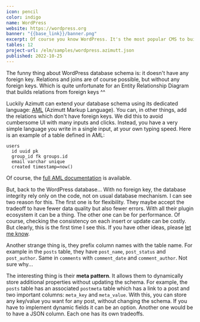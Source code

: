 ```yaml
---
icon: pencil
color: indigo
name: WordPress
website: https://wordpress.org
banner: "{{base_link}}/banner.png"
excerpt: Of course you know WordPress. It's the most popular CMS to build blogs and much more. But did you already have a look at its database? Don't you think it would be cool to understand how those millions of blogs are stored?
tables: 12
project-url: /elm/samples/wordpress.azimutt.json
published: 2022-10-25
---
```


The funny thing about WordPress database schema is: it doesn't have any foreign key. Relations and joins are of course possible, but without any foreign keys. Which is quite unfortunate for an Entity Relationship Diagram that builds relations from foreign keys ^^

Luckily Azimutt can extend your database schema using its dedicated language: [AML](/blog/aml-a-language-to-define-your-database-schema) (Azimutt Markup Language). You can, in other things, add the relations which don't have foreign keys. We did this to avoid cumbersome UI with many inputs and clicks. Instead, you have a very simple language you write in a single input, at your own typing speed. Here is an example of a table defined in AML:

```aml
users
  id uuid pk
  group_id fk groups.id
  email varchar unique
  created timestamp=now()
```

Of course, the [full AML documentation](https://github.com/azimuttapp/azimutt/blob/main/docs/aml/README.md) is available.

But, back to the WordPress database... With no foreign key, the database integrity rely only on the code, not on usual database mechanism. I can see two reason for this. The first one is for flexibility. They maybe accept the tradeoff to have fewer data quality but also fewer errors. With all their plugin ecosystem it can be a thing. The other one can be for performance. Of course, checking the consistency on each insert or update can be costly. But clearly, this is the first time I see this. If you have other ideas, please [let me know]({{azimutt_twitter}}).

Another strange thing is, they prefix column names with the table name. For example in the `posts` table, they have `post_name`, `post_status` and `post_author`. Same in `comments` with `comment_date` and `comment_author`. Not sure why...

The interesting thing is their **meta pattern**. It allows them to dynamically store additional properties without updating the schema. For example, the `posts` table has an associated `postmeta` table which has a link to a post and two important columns: `meta_key` and `meta_value`. With this, you can store any key/value you want for any post, without changing the schema. If you have to implement dynamic fields it can be an option. Another one would be to have a JSON column. Each one has its own tradeoffs.

